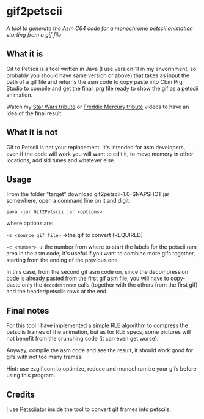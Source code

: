 # gif2petscii
*A tool to generate the Asm C64 code for a monochrome petscii animation starting from a gif file*

## What it is ##
Gif to Petscii is a tool written in Java (I use version 11 in my envorinment, so probably you should have same version or above) that takes as input the path of a gif file and returns the asm code to copy paste into Cbm Prg Studio to compile and get the final .prg file ready to show the gif as a petscii animation.

Watch my [Star Wars tribute](https://youtu.be/MBeG2z_sKr4?t=5) or [Freddie Mercury tribute](https://youtu.be/mji0jbTy2w8?t=6)  videos to have an idea of the final result.

## What it is not ##
Gif to Petscii is not your replacement. It's intended for asm developers, even if the code will work you will want to edit it, to move memory in other locations, add sid tunes and whatever else.


## Usage ##
From the folder "target" download gif2petscii-1.0-SNAPSHOT.jar somewhere, open a command line on it and digit:

`java -jar Gif2Petscii.jar <options>`

where options are: 

`-s <source gif file>` ->the gif to convert (REQUIRED)

`-c <number>` -> the number from where to start the labels for the petscii ram area in the asm code; it's useful if you want to combine more gifs together, starting from the ending of the previous one.

In this case, from the second gif asm code on, since the decompression code is already pasted from the first gif asm file, you will have to copy-paste only the `decodestream` calls (together with the others from the first gif) and the header/petsciis rows at the end.


## Final notes ##
For this tool I have implemented a simple RLE algorithm to compress the petsciis frames of the animation, but as for RLE specs, some pictures will not benefit from the crunching code (it can even get worse).

Anyway, compile the asm code and see the result, it should work good for gifs with not too many frames.

Hint: use ezgif.com to optimize, reduce and monochromize your gifs before using this program.

## Credits ##
I use [Petsciiator](https://github.com/EgonOlsen71/petsciiator) inside the tool to convert gif frames into petsciis.
